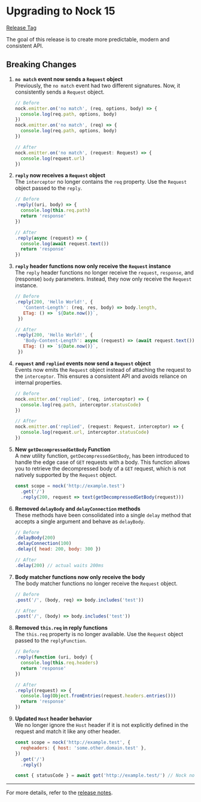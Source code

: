 # Upgrading to Nock 15

[Release Tag](https://github.com/nock/nock/releases/tag/v15.0.0)

The goal of this release is to create more predictable, modern and consistent API.

## Breaking Changes

1. **`no match` event now sends a `Request` object**  
   Previously, the `no match` event had two different signatures. Now, it consistently sends a `Request` object.

   ```js
   // Before
   nock.emitter.on('no match', (req, options, body) => {
     console.log(req.path, options, body)
   })
   nock.emitter.on('no match', (req) => {
     console.log(req.path, options, body)
   })

   // After
   nock.emitter.on('no match', (request: Request) => {
     console.log(request.url)
   })
   ```

2. **`reply` now receives a `Request` object**  
   The `interceptor` no longer contains the `req` property. Use the `Request` object passed to the `reply`.

   ```js
   // Before
   .reply((uri, body) => {
     console.log(this.req.path)
     return 'response'
   })

   // After
   .reply(async (request) => {
     console.log(await request.text())
     return 'response'
   })
   ```

3. **`reply` header functions now only receive the `Request` instance**  
   The `reply` header functions no longer receive the `request`, `response`, and (response) `body` parameters. Instead, they now only receive the `Request` instance.

   ```js
   // Before
   .reply(200, 'Hello World!', {
      'Content-Length': (req, res, body) => body.length,
      ETag: () => `${Date.now()}`,
    })

   // After
   .reply(200, 'Hello World!', {
      'Body-Content-Length': async (request) => (await request.text()).length,
      ETag: () => `${Date.now()}`,
    })
   ```

4. **`request` and `replied` events now send a `Request` object**  
   Events now emits the `Request` object instead of attaching the request to the `interceptor`. This ensures a consistent API and avoids reliance on internal properties.

   ```js
   // Before
   nock.emitter.on('replied', (req, interceptor) => {
     console.log(req.path, interceptor.statusCode)
   })

   // After
   nock.emitter.on('replied', (request: Request, interceptor) => {
     console.log(request.url, interceptor.statusCode)
   })
   ```

5. **New `getDecompressedGetBody` Function**  
   A new utility function, `getDecompressedGetBody`, has been introduced to handle the edge case of `GET` requests with a body. This function allows you to retrieve the decompressed body of a `GET` request, which is not natively supported by the `Request` object.

   ```js
   const scope = nock('http://example.test')
     .get('/')
     .reply(200, request => text(getDecompressedGetBody(request)))
   ```

6. **Removed `delayBody` and `delayConnection` methods**  
   These methods have been consolidated into a single `delay` method that accepts a single argument and behave as `delayBody`.

   ```js
   // Before
   .delayBody(200)
   .delayConnection(100)
   .delay({ head: 200, body: 300 })

   // After
   .delay(200) // actual waits 200ms
   ```

7. **Body matcher functions now only receive the body**  
   The body matcher functions no longer receive the `Request` object.

   ```js
   // Before
   .post('/', (body, req) => body.includes('test'))

   // After
   .post('/', (body) => body.includes('test'))
   ```

8. **Removed `this.req` in reply functions**  
   The `this.req` property is no longer available. Use the `Request` object passed to the `replyFunction`.

   ```js
   // Before
   .reply(function (uri, body) {
     console.log(this.req.headers)
     return 'response'
   })

   // After
   .reply((request) => {
     console.log(Object.fromEntries(request.headers.entries()))
     return 'response'
   })
   ```

9. **Updated `Host` header behavior**  
   We no longer ignore the `Host` header if it is not explicitly defined in the request and match it like any other header.

   ```js
   const scope = nock('http://example.test', {
     reqheaders: { host: 'some.other.domain.test' },
   })
     .get('/')
     .reply()

   const { statusCode } = await got('http://example.test/') // Nock no match
   ```

---

For more details, refer to the [release notes](https://github.com/nock/nock/releases/tag/v15.0.0).
